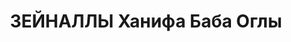 ---
title: ЗЕЙНАЛЛЫ Ханифа Баба Оглы
description: "Род. 1896, Аз.ССР, г.Баку, тюрок (азербайджанец). Образование высшее\
  \ (Аз. Гос.Ун-т, медицинский факультет, 1927). Член ПЛСР в 1917-1919 (в Баку). Член\
  \ ВКП(б) с сент. 1919. В 1930 во время кампании по борьбе с \"бурж. национализмом\"\
  \ Исключен из ВКП(б). Исключен 25.01.1937 решением бюро Ворошиловского РК АКП(б)\
  \ \"за прямую связь и покрывательство к/р троцкиста-фашиста Рухуллы Ахундова, за\
  \ отказ выступить с разоблачением его, за к-р вылазку и как связанного в прошлом\
  \ с мусаватистами и приезжавшими в Баку турецкими профессорами\". Восст. посмертно\
  \ 28.05.1957 решением бюро ЦК КП Азербайджана.\n Ученый секретарь Ин-та Языка и\
  \ Литературы АзФАН. Азерб. литературовед, критик, фольклорист. Ред. АзГИЗа. Близкий\
  \ друг Р. Ахундова. Прож.: Аз.ССР, г.Баку.\n Арестован 28.01.1937\n Обвинение: ст.ст.\
  \ 64, 69,70,73 УК Аз.ССР - член а/с повстанческо-террор. и диверсионно-вредительской\
  \ орг-ции в Аз.ССР (Ахундов, Чобан-заде, Хулуфлу и др.), готовившей теракты против\
  \ Берия и Багирова.\n Приговор: ВК ВС СССР, 12.10.1937 - ВМН.\n Расстрелян 13.10.1937\n\
  \ Реабилитирован ВК ВС СССР 30.03.1957 за отсутствием состава преступления.\n Источники:\
  \ Сталинский список от 03.10.1937 (Аз.ССР, Кат.1)| Личное дело № 37093 (АПД УДПАР,\
  \ ф.6, оп.9, д.216)| Определение ВКВС СССР 30.03.1957| определение ВКВС СССР 11.05.1957\
  \ (упоминание)| Личное дело №37100 Шахбази Т.А. (АПД УДПАР, ф.6, оп.9, д.535, лл.13-14)."
---